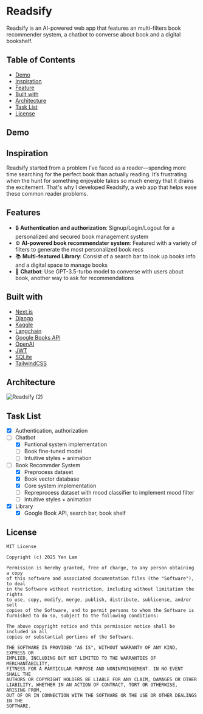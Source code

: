 # Readsify
Readsify is an AI-powered web app that features an multi-filters book recommender system, a chatbot to converse about book and a digital bookshelf.

## Table of Contents
- [Demo](https://github.com/jeyenlam/Readsify?tab=readme-ov-file#demo)
- [Inspiration](https://github.com/jeyenlam/Readsify?tab=readme-ov-file#inspiration)
- [Feature](https://github.com/jeyenlam/Readsify?tab=readme-ov-file#features)
- [Built with](https://github.com/jeyenlam/Readsify?tab=readme-ov-file#built-with)  
- [Architecture](https://github.com/jeyenlam/Readsify?tab=readme-ov-file#architecture)
- [Task List](https://github.com/jeyenlam/Readsify?tab=readme-ov-file#task-list)
- [License](https://github.com/jeyenlam/Readsify?tab=readme-ov-file#license)

## Demo  

## Inspiration  
Readsify started from a problem I’ve faced as a reader—spending more time searching for the perfect book than actually reading. It’s frustrating when the hunt for something enjoyable takes so much energy that it drains the excitement. That's why I developed Readsify, a web app that helps ease these common reader problems.

## Features
- 🔒 **Authentication and authorization**: Signup/Login/Logout for a personalized and secured book management system   
- ⚙️ **AI-powered book recommendater system**: Featured with a variety of filters to generate the most personalized book recs  
- 📚 **Multi-featured Library**: Consist of a search bar to look up books info and a digital space to manage books   
- 🤖 **Chatbot**: Use GPT-3.5-turbo model to converse with users about book, another way to ask for recommendations    

## Built with  
- [Next.js](https://nextjs.org/)
- [Django](https://docs.djangoproject.com/en/5.1/)
- [Kaggle](https://www.kaggle.com/)
- [Langchain](https://www.langchain.com/)
- [Google Books API](https://developers.google.com/books/)
- [OpenAI](https://platform.openai.com/docs/)
- [JWT](https://jwt.io/)
- [SQLite](https://www.sqlite.org/)
- [TailwindCSS](https://tailwindcss.com/)

## Architecture
![Readsify (2)](https://github.com/user-attachments/assets/2a12589e-4200-4db8-97e5-3df82b2f39ca)

## Task List
- [x] Authentication, authorization
- [ ] Chatbot
  - [x] Funtional system implementation
  - [ ] Book fine-tuned model
  - [ ] Intuitive styles + animation
- [ ] Book Recommder System
  - [x] Preprocess dataset
  - [x] Book vector database
  - [x] Core system implementation
  - [ ] Repreprocess dataset with mood classifier to implement mood filter 
  - [ ] Intuitive styles + animation
- [x] Library
  - [x] Google Book API, search bar, book shelf
     
## License  
```
MIT License

Copyright (c) 2025 Yen Lam

Permission is hereby granted, free of charge, to any person obtaining a copy
of this software and associated documentation files (the "Software"), to deal
in the Software without restriction, including without limitation the rights
to use, copy, modify, merge, publish, distribute, sublicense, and/or sell
copies of the Software, and to permit persons to whom the Software is
furnished to do so, subject to the following conditions:

The above copyright notice and this permission notice shall be included in all
copies or substantial portions of the Software.

THE SOFTWARE IS PROVIDED "AS IS", WITHOUT WARRANTY OF ANY KIND, EXPRESS OR
IMPLIED, INCLUDING BUT NOT LIMITED TO THE WARRANTIES OF MERCHANTABILITY,
FITNESS FOR A PARTICULAR PURPOSE AND NONINFRINGEMENT. IN NO EVENT SHALL THE
AUTHORS OR COPYRIGHT HOLDERS BE LIABLE FOR ANY CLAIM, DAMAGES OR OTHER
LIABILITY, WHETHER IN AN ACTION OF CONTRACT, TORT OR OTHERWISE, ARISING FROM,
OUT OF OR IN CONNECTION WITH THE SOFTWARE OR THE USE OR OTHER DEALINGS IN THE
SOFTWARE.
```
